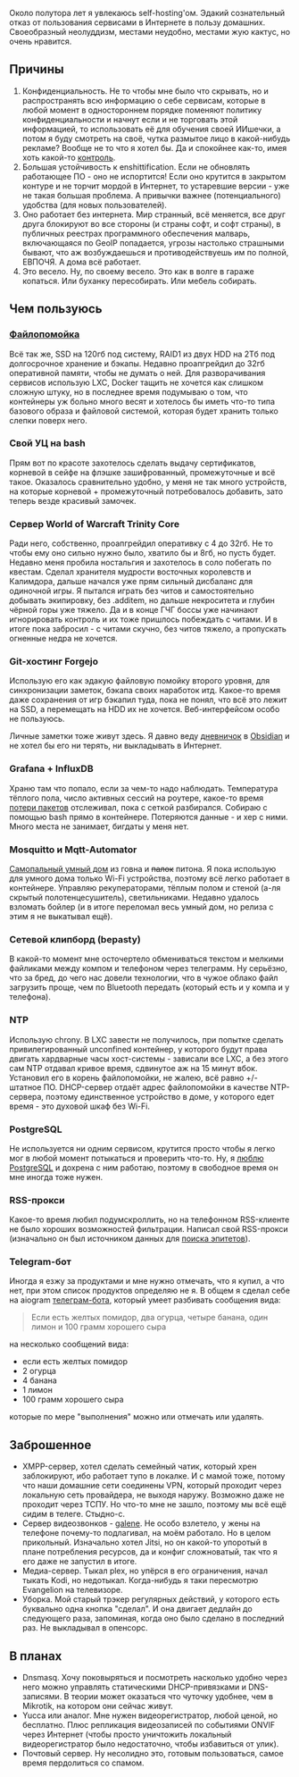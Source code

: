 Около полутора лет я увлекаюсь self-hosting'ом. Эдакий сознательный отказ от пользования сервисами в Интернете в пользу домашних. Своеобразный неолуддизм, местами неудобно, местами жую кактус, но очень нравится.
## Причины

1. Конфиденциальность. Не то чтобы мне было что скрывать, но и распространять всю информацию о себе сервисам, которые в любой момент в одностороннем порядке поменяют политику конфиденциальности и начнут если и не торговать этой информацией, то использовать её для обучения своей ИИшечки, а потом я буду смотреть на своё, чутка размытое лицо в какой-нибудь рекламе? Вообще не то что я хотел бы. Да и спокойнее как-то, имея хоть какой-то [контроль](https://strizhechenko.github.io/2020/12/24/control.html).
2. Б*о*льшая устойчивость к enshittification. Если не обновлять работающее ПО - оно не испортится! Если оно крутится в закрытом контуре и не торчит мордой в Интернет, то устаревшие версии - уже не такая большая проблема. А привычки важнее (потенциального) удобства (для новых пользователей).
3. Оно работает без интернета. Мир странный, всё меняется, все друг друга блокируют во все стороны (и страны софт, и софт страны), в публичных реестрах программного обеспечения малварь, включающаяся по GeoIP попадается, угрозы настолько страшными бывают, что аж возбуждаешься и противодействуешь им по полной, ЕВПОЧЯ. А дома всё работает.
4. Это весело. Ну, по своему весело. Это как в волге в гараже копаться. Или буханку пересобирать. Или мебель собирать.

## Чем пользуюсь
### [Файлопомойка](https://strizhechenko.github.io/2019/12/25/diy-nas.html)
Всё так же, SSD на 120гб под систему, RAID1 из двух HDD на 2Тб под долгосрочное хранение и бэкапы. Недавно проапгрейдил до 32гб оперативной памяти, чтобы не думать о ней. Для разворачивания сервисов использую LXC, Docker тащить не хочется как слишком сложную штуку, но в последнее время подумываю о том, что контейнеры уж больно много весят и хотелось бы иметь что-то типа базового образа и файловой системой, которая будет хранить только слепки поверх него.
### Свой УЦ на bash
Прям вот по красоте захотелось сделать выдачу сертификатов, корневой в сейфе на флэшке зашифрованный, промежуточные и всё такое. Оказалось сравнительно удобно, у меня не так много устройств, на которые корневой + промежуточный потребовалось добавить, зато теперь везде красивый замочек.
### Сервер World of Warcraft Trinity Core
Ради него, собственно, проапгрейдил оперативку с 4 до 32гб. Не то чтобы ему оно сильно нужно было, хватило бы и 8гб, но пусть будет. Недавно меня пробила ностальгия и захотелось в соло побегать по квестам. Сделал хранителя мудрости восточных королевств и Калимдора, дальше начался уже прям сильный дисбаланс для одиночной игры. Я пытался играть без читов и самостоятельно добывать экипировку, без .additem, но дальше некроситета и глубин чёрной горы уже тяжело. Да и в конце ГЧГ боссы уже начинают игнорировать контроль и их тоже пришлось побеждать с читами. И в итоге пока забросил - с читами скучно, без читов тяжело, а пропускать огненные недра не хочется.
### Git-хостинг Forgejo
Использую его как эдакую файловую помойку второго уровня, для синхронизации заметок, бэкапа своих наработок итд. Какое-то время даже сохранения от игр бэкапил туда, пока не понял, что всё это лежит на SSD, а перемещать на HDD их не хочется. Веб-интерфейсом особо не пользуюсь.

Личные заметки тоже живут здесь. Я давно веду [дневничок](https://strizhechenko.github.io/2023/12/13/diary.html) в [Obsidian](https://strizhechenko.github.io/2024/11/13/flatpak_and_obsidian.html) и не хотел бы его ни терять, ни выкладывать в Интернет.
### Grafana + InfluxDB
Храню там что попало, если за чем-то надо наблюдать. Температура тёплого пола, число активных сессий на роутере, какое-то время [потери пакетов](https://strizhechenko.github.io/2023/12/05/network.html) отслеживал, пока с сеткой разбирался. Собираю с помощью bash прямо в контейнере. Потеряются данные - и хер с ними. Много места не занимает, бигдаты у меня нет.
### Mosquitto и Mqtt-Automator
[Самопальный умный дом](https://strizhechenko.github.io/2025/01/11/mqtt.html) из говна и ~~палок~~ питона. Я пока использую для умного дома только Wi-Fi устройства, поэтому всё легко работает в контейнере. Управляю рекуператорами, тёплым полом и стеной (а-ля скрытый полотенцесушитель), светильниками. Недавно удалось взломать бойлер (и в итоге переломал весь умный дом, но релиза с этим я не выкатывал ещё).
### Сетевой клипборд (bepasty)
В какой-то момент мне осточертело обмениваться текстом и мелкими файликами между компом и телефоном через телеграмм. Ну серьёзно, что за бред, до чего нас довели технологии, что в чужое облако файл загрузить проще, чем по Bluetooth передать (который есть и у компа и у телефона).
### NTP
Использую chrony. В LXC завести не получилось, при попытке сделать привилегированный unconfined контейнер, у которого будут права двигать хардварные часы хост-системы - зависали все LXC, а без этого сам NTP отдавал кривое время, сдвинутое аж на 15 минут вбок. Установил его в корень файлопомойки, не жалею, всё равно +/- штатное ПО. DHCP-сервер отдаёт адрес файлопомойки в качестве NTP-сервера, поэтому единственное устройство в доме, у которого едет время - это духовой шкаф без Wi-Fi.
### PostgreSQL
Не используется ни одним сервисом, крутится просто чтобы я легко мог в любой момент потыкаться и проверить что-то. Ну, я [люблю PostgreSQL](https://strizhechenko.github.io/2023/02/18/postgres.html) и дохрена с ним работаю, поэтому в свободное время он мне иногда тоже нужен.
### RSS-прокси
Какое-то время любил подумскроллить, но на телефонном RSS-клиенте не было хороших возможностей фильтрации. Написал свой RSS-прокси (изначально он был источником данных для [поиска эпитетов](https://github.com/strizhechenko/epythets)).
### Telegram-бот
Иногда я езжу за продуктами и мне нужно отмечать, что я купил, а что нет, при этом список продуктов определяю не я. В общем я сделал себе на aiogram [телеграм-бота](https://github.com/strizhechenko/tgbot-make-it-lists), который умеет разбивать сообщения вида:

> Если есть желтых помидор, два огурца, четыре банана, один лимон и 100 грамм хорошего сыра

на несколько сообщений вида:

- если есть желтых помидор
- 2 огурца
- 4 банана
- 1 лимон
- 100 грамм хорошего сыра

которые по мере "выполнения" можно или отмечать или удалять.
## Заброшенное
- XMPP-сервер, хотел сделать семейный чатик, который хрен заблокируют, ибо работает тупо в локалке. И с мамой тоже, потому что наши домашние сети соединены VPN, который проходит через локальную сеть провайдера, не выходя наружу. Возможно даже не проходит через ТСПУ. Но что-то мне не зашло, поэтому мы всё ещё сидим в телеге. Стыдно-с.
- Сервер видеозвонков - [galene](https://github.com/jech/galene). Не особо взлетело, у жены на телефоне почему-то подлагивал, на моём работало. Но в целом прикольный. Изначально хотел Jitsi, но он какой-то упоротый в плане потребления ресурсов, да и конфиг сложноватый, так что я его даже не запустил в итоге.
- Медиа-сервер. Тыкал plex, но упёрся в его ограничения, начал тыкать Kodi, но недотыкал. Когда-нибудь я таки пересмотрю Evangelion на телевизоре.
- Уборка. Мой старый трэкер регулярных действий, у которого есть буквально одна кнопка "сделал". И она двигает дедлайн до следующего раза, запоминая, когда оно было сделано в последний раз. Не выкладывал в опенсорс.
## В планах
- Dnsmasq. Хочу поковыряться и посмотреть насколько удобно через него можно управлять статическими DHCP-привязками и DNS-записями. В теории может оказаться что чуточку удобнее, чем в Mikrotik, на котором они сейчас живут.
- Yucca или аналог. Мне нужен видеорегистратор, любой ценой, но бесплатно. Плюс репликация видеозаписей по событиями ONVIF через Интернет (чтобы просто уничтожить локальный видеорегистратор было недостаточно, чтобы избавиться от улик).
- Почтовый сервер. Ну несолидно это, готовым пользоваться, самое время пердолиться со спамом.